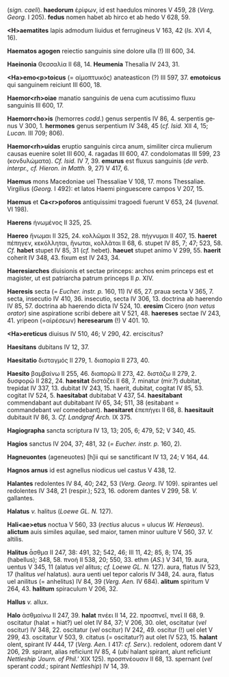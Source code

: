 (*sign. caeli*). **haedorum** ἐρίφων, id est haedulos minores V 459, 28
(*Verg. Georg.* I 205). **fedus** nomen habet ab hirco et ab hedo V
628, 59.

**\<H\>aematites** lapis admodum liuidus et ferrugineus V 163, 42 (*Is.*
XVI 4, 16).

**Haematos agogen** reiectio sanguinis sine dolore ulla (!) III 600, 34.

**Haeinonia** Θεσσαλία II 68, 14. **Heumenia** Thesalia IV 243, 31.

**\<Ha\>emo\<p\>toicus** (= αἱμοπτυικός) anateasticon (?) III 597,
37. **emotoicus** qui sanguinem reiciunt III 600, 18.

**Haemor\<rh\>oiae** manatio sanguinis de uena cum acutissimo fluxu
sanguinis III 600, 17.

**Haemorr\<ho\>is** (hemorres *codd.*) ge­nus serpentis IV 86, 4.
serpentis ge­nus V 300, 1. **hermones** genus serpentium IV 348, 45
(*cf. Isid.* XII 4, 15; *Lucan.* III 709; 806).

**Haemor\<rh\>uidas** eruptio sanguinis circa anum, similiter circa
mulierum causas euenire solet III 600, 4. ragadas III 600, 47.
condolomatas III 599, 23 (κονδυλώματα). *Cf. Isid.* IV 7, 39. **emurus**
est fluxus sanguinis (*de verb. interpr., cf. Hieron. in Matth.* 9, 27)
V 417, 6.

**Haemus** mons Macedoniae uel Thessaliae V 108, 17. mons Thessaliae.
Virgilius (*Georg.* I 492): et latos Haemi pinguescere campos V 207, 15.

**Haemus** et **Ca\<r\>poforos** antiquissimi tragoedi fuerunt V 653, 24
(*Iuvenal.* VI 198).

**Haerens** ἡνωμένος II 325, 25.

**Haereo** ἥνωμαι II 325, 24. κολλῶμαι II 352, 28. πήγνυμαι II 407, 15.
**haeret** πέπηγεν, κεκόλληται, ἥνωται, κολλᾶται II 68, 6. stupet IV 85,
7; 47; 523, 58. *Cf.* **habet** stupet IV 85, 31 (*cf.* hebet).
**haeuet** stupet animo V 299, 55. **haerit** coherit IV 348, 43. fixum
est IV 243, 34.

**Haeresiarches** diuisionis et sectae princeps: archos enim princeps
est et magister, ut est patriarcha patrum princeps II *p.* XIV.

**Haeresis** secta (= *Eucher. instr. p.* 160, 11) IV 65, 27. praua
secta V 365, 7. secta, insecutio IV 410, 36. insecutio, secta IV 306,
13. doctrina ab haerendo IV 85, 57. doctrina ab haerendo dicta IV 524,
10. **eresim** Cicero (*non vetus orator*) sine aspiratione scribi
debere ait V 521, 48. **haereses** sectae IV 243, 41. yripeon
(=αἱρέσεων) **heresearum** (!) V 401. 10.

**\<Ha\>ereticus** diuisus IV 510, 46; V 290, 42. erciscitus?

**Haesitans** dubitans IV 12, 37.

**Haesitatio** δισταγμός II 279, 1. διαπορία II 273, 40.

**Haesito** βαμβαίνω II 255, 46. διαπορῶ II 273, 42. διστάζω II 279, 2.
δυσφορῶ II 282, 24. **haesitat** διστάζει II 68, 7. minatur (mir.?)
dubitat, trepidat IV 337, 13. dubitat IV 243, 15. haerit, dubitat,
cogitat IV 85, 53. cogitat IV 524, 5. **haesitabat** dubitabat V 437,
54. **haesitabant** commendabant aut dubitabant IV 65, 34; 511, 38
(esitabant = commandebant *vel* comedebant). **haesitaret** ἐπεπήγει II
68, 8. **haesitauit** dubitauit IV 86, 3. *Cf. Land­graf Arch.* IX 375.

**Hagiographa** sancta scriptura IV 13, 13; 205, 6; 479, 52; V 340, 45.

**Hagios** sanctus IV 204, 37; 481, 32 (*= Eucher. instr. p.* 160, 2).

**Hagneuontes** (ageneuotes) [h]ii qui se sanctificant IV 13, 24; V
164, 44.

**Hagnos arnus** id est agnellus niodicus uel castus V 438, 12.

**Halantes** redolentes IV 84, 40; 242, 53 (*Verg. Georg.* IV 109).
spirantes uel redolentes IV 348, 21 (respir.); 523, 16. odorem dantes V
299, 58. *V.* gallantes.

**Halatus** *v.* halitus (*Loewe GL. N.* 127).

**Hali\<ae\>etus** noctua V 560, 33 (*rectius* alucus = ulucus *W.
Heraeus*). **alictum** auis similes aquilae, sed maior, tamen minor
uulture V 560, 37. *V.* altilis.

**Halitus** ἆσθμα II 247, 38: 491, 32; 542, 46; III 11, 42; 85, 8; 174,
35 (habellus); 348, 58. πνοή II 538, 20; 550, 33. ethm (*AS.*) V 341,
19. aura, uentus V 345, 11 (alatus *vel* alitus; *cf. Loewe GL. N.*
127). aura, flatus IV 523, 17 (halitus *vel* halatus). aura uenti uel
tepor caloris IV 348, 24. aura, flatus uel anilitus (= anhelitus) IV 84,
39 (*Verg. Aen.* IV 684). **alitum** spiritum V 264, 43. **halitum**
spiraculum V 206, 32.

**Hallus** *v.* allux.

**Halo** ἀσθμαίνω II 247, 39. **halat** πνέει II 14, 22. προσπνεῖ, πνεῖ
II 68, 9. oscitatur (halat = hiat?) uel olet IV 84, 37; V 206, 30. olet,
oscitatur (*vel* oscitur) IV 348, 22. oscitatur (*vel* oscitur) IV 242,
49. oscitur (!) uel olet V 299, 43. oscitatur V 503, 9. citatus (=
oscitatur?) aut olet IV 523, 15. **halant** olent, spirant IV 444, 17
(*Verg. Aen.* I 417: *cf. Serv.*). redolent, odorem dant V 206, 29.
spirant, alias reficiunt IV 85, 4 (*ubi* halant spirant, alunt reficiunt
*Nettleship 'Journ. of Phil.'* XIX 125). προσπνέουσιν II 68, 13.
spernant (*vel* sperant *codd.*; spirant *Nettleship*) IV 14, 39.
